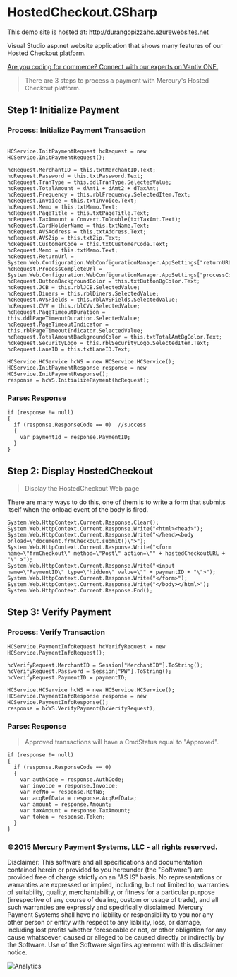 HostedCheckout.CSharp
====================

This demo site is hosted at:  http://durangopizzahc.azurewebsites.net

Visual Studio asp.net website application that shows many features of our Hosted Checkout platform.

<a href="https://developer.vantiv.com/?utm_campaign=githubcta&utm_medium=hyperlink&utm_source=github&utm_content=codingforcommerce">Are you coding for commerce? Connect with our experts on Vantiv ONE.</a>


>There are 3 steps to process a payment with Mercury's Hosted Checkout platform.

## Step 1: Initialize Payment


### Process: Initialize Payment Transaction

```

HCService.InitPaymentRequest hcRequest = new HCService.InitPaymentRequest();

hcRequest.MerchantID = this.txtMerchantID.Text;
hcRequest.Password = this.txtPassword.Text;
hcRequest.TranType = this.ddlTranType.SelectedValue;
hcRequest.TotalAmount = dAmt1 + dAmt2 + dTaxAmt;
hcRequest.Frequency = this.rblFrequency.SelectedItem.Text;
hcRequest.Invoice = this.txtInvoice.Text;
hcRequest.Memo = this.txtMemo.Text;
hcRequest.PageTitle = this.txtPageTitle.Text;
hcRequest.TaxAmount = Convert.ToDouble(txtTaxAmt.Text);
hcRequest.CardHolderName = this.txtName.Text;
hcRequest.AVSAddress = this.txtAddress.Text;
hcRequest.AVSZip = this.txtZip.Text;
hcRequest.CustomerCode = this.txtCustomerCode.Text;
hcRequest.Memo = this.txtMemo.Text;
hcRequest.ReturnUrl = System.Web.Configuration.WebConfigurationManager.AppSettings["returnURL"].ToString();
hcRequest.ProcessCompleteUrl = System.Web.Configuration.WebConfigurationManager.AppSettings["processCompleteURL"].ToString();
hcRequest.ButtonBackgroundColor = this.txtButtonBgColor.Text;
hcRequest.JCB = this.rblJCB.SelectedValue;
hcRequest.Diners = this.rblDiners.SelectedValue;
hcRequest.AVSFields = this.rblAVSFields.SelectedValue;
hcRequest.CVV = this.rblCVV.SelectedValue;
hcRequest.PageTimeoutDuration = this.ddlPageTimeoutDuration.SelectedValue;
hcRequest.PageTimeoutIndicator = this.rblPageTimeoutIndicator.SelectedValue;
hcRequest.TotalAmountBackgroundColor = this.txtTotalAmtBgColor.Text;
hcRequest.SecurityLogo = this.rblSecurityLogo.SelectedItem.Text;
hcRequest.LaneID = this.txtLaneID.Text;

HCService.HCService hcWS = new HCService.HCService();
HCService.InitPaymentResponse response = new HCService.InitPaymentResponse();
response = hcWS.InitializePayment(hcRequest);
```

### Parse: Response

```
if (response != null)
{
  if (response.ResponseCode == 0)  //success
  {
    var paymentId = response.PaymentID;
  }
}

```

## Step 2: Display HostedCheckout

>Display the HostedCheckout Web page

There are many ways to do this, one of them is to write a form that submits itself when the onload event of the body is fired.

```
System.Web.HttpContext.Current.Response.Clear();
System.Web.HttpContext.Current.Response.Write("<html><head>");
System.Web.HttpContext.Current.Response.Write("</head><body onload=\"document.frmCheckout.submit()\">");
System.Web.HttpContext.Current.Response.Write("<form name=\"frmCheckout\" method=\"Post\" action=\"" + hostedCheckoutURL + "\" >");
System.Web.HttpContext.Current.Response.Write("<input name=\"PaymentID\" type=\"hidden\" value=\"" + paymentID + "\">");
System.Web.HttpContext.Current.Response.Write("</form>");
System.Web.HttpContext.Current.Response.Write("</body></html>");
System.Web.HttpContext.Current.Response.End();
```

## Step 3: Verify Payment

### Process: Verify Transaction

```
HCService.PaymentInfoRequest hcVerifyRequest = new HCService.PaymentInfoRequest();

hcVerifyRequest.MerchantID = Session["MerchantID"].ToString();
hcVerifyRequest.Password = Session["PW"].ToString();
hcVerifyRequest.PaymentID = paymentID;

HCService.HCService hcWS = new HCService.HCService();
HCService.PaymentInfoResponse response = new HCService.PaymentInfoResponse();
response = hcWS.VerifyPayment(hcVerifyRequest);
```

### Parse: Response

>Approved transactions will have a CmdStatus equal to "Approved".

```
if (response != null)
{
  if (response.ResponseCode == 0)
  {
    var authCode = response.AuthCode;
    var invoice = response.Invoice;
    var refNo = response.RefNo;
    var acqRefData = response.AcqRefData;
    var amount = response.Amount;
    var taxAmount = response.TaxAmount;
    var token = response.Token;
  }
}
```

### ©2015 Mercury Payment Systems, LLC - all rights reserved.

Disclaimer:
This software and all specifications and documentation contained herein or provided to you hereunder (the "Software") are provided free of charge strictly on an "AS IS" basis. No representations or warranties are expressed or implied, including, but not limited to, warranties of suitability, quality, merchantability, or fitness for a particular purpose (irrespective of any course of dealing, custom or usage of trade), and all such warranties are expressly and specifically disclaimed. Mercury Payment Systems shall have no liability or responsibility to you nor any other person or entity with respect to any liability, loss, or damage, including lost profits whether foreseeable or not, or other obligation for any cause whatsoever, caused or alleged to be caused directly or indirectly by the Software. Use of the Software signifies agreement with this disclaimer notice.

![Analytics](https://ga-beacon.appspot.com/UA-60858025-19/HostedCheckout.CSharp/readme?pixel)
